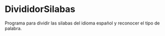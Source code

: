 # DivididorSilabas
Programa para dividir las silabas del idioma español y reconocer el tipo de palabra.
